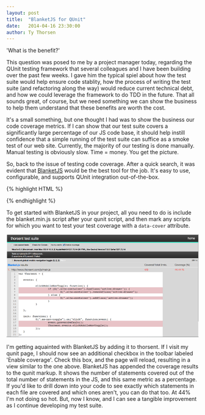 ```yaml
---
layout: post
title:  "BlanketJS for QUnit"
date:   2014-04-16 23:30:00
author: Ty Thorsen
---
```


'What is the benefit?' 

This question was posed to me by a project manager today, regarding the QUnit testing framework that several colleagues and I have been building over the past few weeks. I gave him the typical spiel about how the test suite would help ensure code stablity, how the process of writing the test suite (and refactoring along the way) would reduce current technical debt, and how we could leverage the framework to do TDD in the future. That all sounds great, of course, but we need something we can show the business to help them understand that these benefits are worth the cost.

<!--more-->

It's a small something, but one thought I had was to show the business our code coverage metrics. If I can show that our test suite covers a significantly large percentage of our JS code base, it should help instill confidence that a simple running of the test suite can suffice as a smoke test of our web site. Currently, the majority of our testing is done manually. Manual testing is obviously slow. Time = money. You get the picture.

So, back to the issue of testing code coverage. After a quick search, it was evident that [BlanketJS][blanket] would be the best tool for the job. It's easy to use, configurable, and supports QUnit integration out-of-the-box.

{% highlight HTML %}
<script type="text/javascript" src="/js/main.js" data-cover></script>
<script type="text/javascript" src="/js/qunit-1.14.0.js"></script>
<script type="text/javascript" src="/js/testSuite.js"></script>
<script type="text/javascript" src="/js/blanket.min.js"></script>
{% endhighlight %}

To get started with BlanketJS in your project, all you need to do is include the blanket.min.js script after your qunit script, and then mark any scripts for which you want to test your test coverage with a `data-cover` attribute.

![QUnit w/ BlanketJS Screen][screen]

I'm getting aquainted with BlanketJS by adding it to thorsent. If I visit my qunit page, I should now see an additional checkbox in the toolbar labeled 'Enable coverage'. Check this box, and the page will reload, resulting in a view similar to the one above. BlanketJS has appended the coverage results to the qunit markup. It shows the number of statements covered out of the total number of statements in the JS, and this same metric as a percentage. If you'd like to drill down into your code to see exactly which statements in each file are covered and which ones aren't, you can do that too. At 44% I'm not doing so hot. But, now I know, and I can see a tangible improvement as I continue developing my test suite.

[blanket]: http://blanketjs.org
[screen]: /assets/images/blanket-js-screen.png "QUnit w/ BlanketJS Screen"